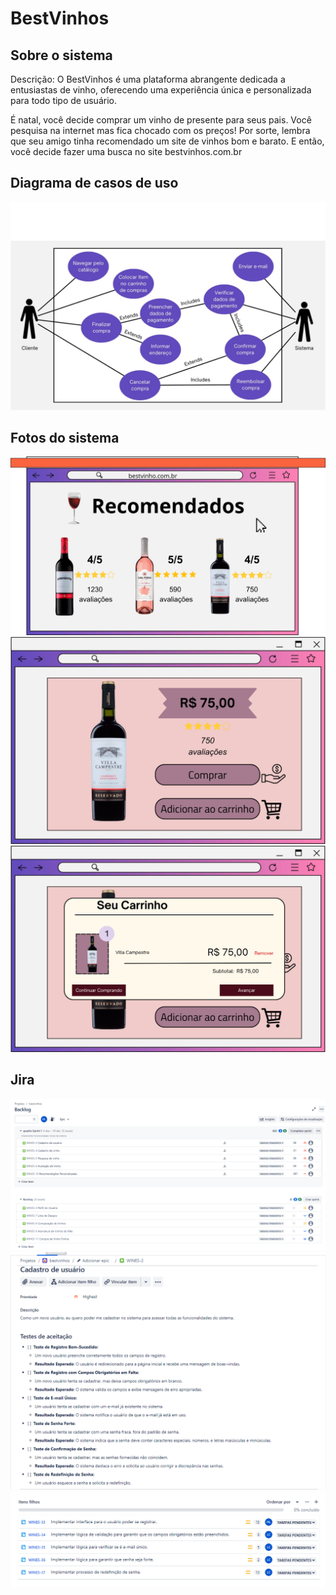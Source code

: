 # BestVinhos

## Sobre o sistema
Descrição: O BestVinhos é uma plataforma abrangente dedicada a entusiastas de vinho, oferecendo uma experiência única e personalizada para todo tipo de usuário.

É natal, você decide comprar um vinho de presente para seus pais. Você pesquisa na internet mas fica chocado com os preços! Por sorte, lembra que seu amigo tinha recomendado um site de vinhos bom e barato. E então, você decide fazer uma busca no site bestvinhos.com.br

## Diagrama de casos de uso
![Casos](./casos.jpeg)

## Fotos do sistema
![Recomendações](./recomendados.jpeg)
![Info](./info.jpeg)
![Carrinho](./carrinho.jpeg)

## Jira
![backlog](./backlog.png)
![Historia de usuário](./cadastro_usuario.png)
![Subtarefas](./subtarefas.png)
